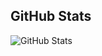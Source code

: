 ## GitHub Stats
![GitHub Stats](https://github-readme-stats.vercel.app/api?username=TanPham2412&theme=radical&cache_seconds=1800)
